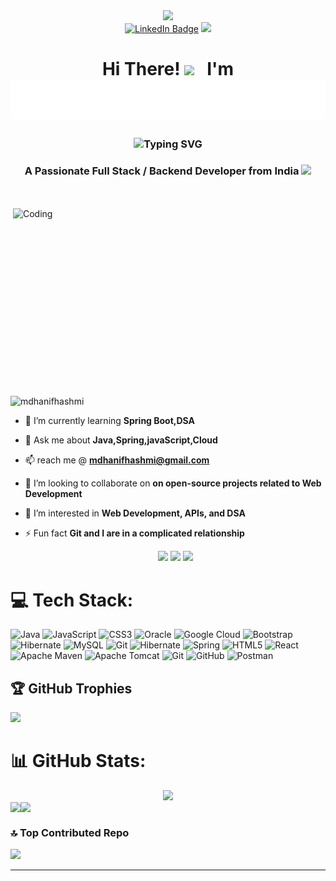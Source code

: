<div id="header" align="center">
  <img src="https://media.giphy.com/media/M9gbBd9nbDrOTu1Mqx/giphy.gif" width="100"/>
</div>

<div id="badges" align="center">
  <a href="https://www.linkedin.com/in/hanif-mohammad">
    <img src="https://img.shields.io/badge/LinkedIn-blue?style=for-the-badge&logo=linkedin&logoColor=white" alt="LinkedIn Badge"/></a>
  <a href="mailto:mdhanifhashmi@gmail.com">
    <img src="https://img.shields.io/badge/Gmail-D14836?style=for-the-badge&logo=gmail&logoColor=white"></a>
</div>

<div>
<h1 align="center">Hi There! <img width="37" src="https://raw.githubusercontent.com/KenanGain/KenanGain/refs/heads/main/icons/wave.gif"/>&nbsp;&nbsp;&nbsp;I'm <img src="./assets/myname.svg"  alt="Hanif Mohammad"/></h1>

<h3 align="center">
<img src="https://readme-typing-svg.herokuapp.com?font=Righteous&color=9400D3&size=29&height=70&center=true&vCenter=true&width=1000&lines=Full+Stack+Developer;A+Open-source+Contributor;Backend+Developer;Problem+Solver;Cloud+Engineer;DSA+Learner;IT+Enthusiast;" alt="Typing SVG" />

</h3>

<h3 align="center"><strong> A Passionate Full Stack / Backend Developer from India  <img src="https://i.pinimg.com/originals/b2/26/2b/b2262b428bddc7eb5424209ffd876a65.gif" width="30"></strong> </h3>
</div>
<br><br>

<img align="right" alt="Coding" width="500" height="300" src="https://i.pinimg.com/originals/e7/91/61/e791611718215a0cfc0ab96e71d1dc3f.gif"/>

<p align="left"> <img src="https://komarev.com/ghpvc/?username=mdhanifhashmi&label=Profile%20views&color=0e75b6&style=for-the-badge&abbreviated=true" alt="mdhanifhashmi" /> </p>


- 🌱 I’m currently learning **Spring Boot,DSA**

- 💬 Ask me about **Java,Spring,javaScript,Cloud**

- 📫 reach me @  **mdhanifhashmi@gmail.com**

- 👯 I’m looking to collaborate on **on open-source projects related to Web Development**

- 👀 I’m interested in **Web Development, APIs, and DSA**

- ⚡ Fun fact **Git and I are in a complicated relationship**
 

  <div align="center">
  <img src="https://user-images.githubusercontent.com/74038190/213866269-5d00981c-7c98-46d7-8a8e-16f462f15227.gif" width="200" />
  <img src="https://user-images.githubusercontent.com/74038190/213866269-5d00981c-7c98-46d7-8a8e-16f462f15227.gif" width="200" />
  <img src="https://user-images.githubusercontent.com/74038190/213866269-5d00981c-7c98-46d7-8a8e-16f462f15227.gif" width="200" />
  </div>

  
# 💻 Tech Stack:
![Java](https://img.shields.io/badge/java-%23ED8B00.svg?style=for-the-badge&logo=openjdk&logoColor=white) ![JavaScript](https://img.shields.io/badge/javascript-%23323330.svg?style=for-the-badge&logo=javascript&logoColor=%23F7DF1E) ![CSS3](https://img.shields.io/badge/css3-%231572B6.svg?style=for-the-badge&logo=css3&logoColor=white) ![Oracle](https://img.shields.io/badge/Oracle-F80000?style=for-the-badge&logo=oracle&logoColor=white) ![Google Cloud](https://img.shields.io/badge/GoogleCloud-%234285F4.svg?style=for-the-badge&logo=google-cloud&logoColor=white) ![Bootstrap](https://img.shields.io/badge/bootstrap-%238511FA.svg?style=for-the-badge&logo=bootstrap&logoColor=white) ![Hibernate](https://img.shields.io/badge/Hibernate-59666C?style=for-the-badge&logo=Hibernate&logoColor=white) ![MySQL](https://img.shields.io/badge/mysql-4479A1.svg?style=for-the-badge&logo=mysql&logoColor=white) ![Git](https://img.shields.io/badge/git-%23F05033.svg?style=for-the-badge&logo=git&logoColor=white) ![Hibernate](https://img.shields.io/badge/Hibernate-59666C?style=for-the-badge&logo=Hibernate&logoColor=white) ![Spring](https://img.shields.io/badge/spring-%236DB33F.svg?style=for-the-badge&logo=spring&logoColor=white) ![HTML5](https://img.shields.io/badge/html5-%23E34F26.svg?style=for-the-badge&logo=html5&logoColor=white) ![React](https://img.shields.io/badge/react-%2320232a.svg?style=for-the-badge&logo=react&logoColor=%2361DAFB) ![Apache Maven](https://img.shields.io/badge/Apache%20Maven-C71A36?style=for-the-badge&logo=Apache%20Maven&logoColor=white) ![Apache Tomcat](https://img.shields.io/badge/apache%20tomcat-%23F8DC75.svg?style=for-the-badge&logo=apache-tomcat&logoColor=black) ![Git](https://img.shields.io/badge/git-%23F05033.svg?style=for-the-badge&logo=git&logoColor=white) ![GitHub](https://img.shields.io/badge/github-%23121011.svg?style=for-the-badge&logo=github&logoColor=white) ![Postman](https://img.shields.io/badge/Postman-FF6C37?style=for-the-badge&logo=postman&logoColor=white)

## 🏆 GitHub Trophies
![](https://github-profile-trophy.vercel.app/?username=mdhanifhashmi&title=-Reviews,-Followers&theme=radical&no-frame=false&no-bg=false&margin-w=4)

# 📊 GitHub Stats:
<div align="center">
  <img src="https://github-readme-stats.vercel.app/api/top-langs/?username=mdhanifhashmi&theme=dark&hide_border=false&include_all_commits=false&count_private=false&layout=compact" />
</div>
<div style="display: flex; align="center">
<img src="https://nirzak-streak-stats.vercel.app/?user=mdhanifhashmi&theme=dark&hide_border=false" />
<img src="https://github-readme-stats.vercel.app/api?username=mdhanifhashmi&theme=dark&hide_border=false&include_all_commits=false&count_private=false" />
</div>

### 🔝 Top Contributed Repo
![](https://github-contributor-stats.vercel.app/api?username=mdhanifhashmi&limit=5&theme=dark&combine_all_yearly_contributions=true)

---

<!-- Proudly created with GPRM ( https://gprm.itsvg.in ) -->


